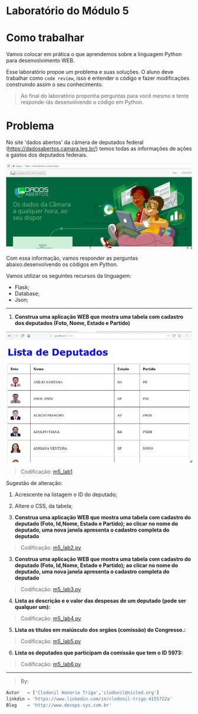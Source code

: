 Laboratório do Módulo 5 
======

# Como trabalhar

Vamos colocar em prática o que aprendemos sobre a linguagem Python para desenvolvimento WEB. 

Esse laboratório propoe um problema e suas soluções. O aluno deve trabalhar como `code review`, isso é entender o código e fazer modificações construindo assim o seu conhecimento.

> Ao final do laboratório proponha perguntas para você mesmo e tente responde-lás desenvolvendo o código em Python.


# Problema

No site 'dados abertos' da câmera de deputados federal (https://dadosabertos.camara.leg.br/) temos todas as informações de ações e gastos dos deputados federais.


![dadosabertos](https://github.com/clodonil/Python-Fundamentals/blob/master/Imagens/dados_abertos1.png)


Com essa informação, vamos responder as perguntas abaixo.desenvolvendo os códigos em Python.

Vamos utilizar os seguintes recursos da linguagem:
* Flask;
* Database;
* Json;

------

1. **Construa uma aplicação WEB que mostra uma tabela com cadastro dos deputados (Foto, Nome, Estado e Partido)**

![lab1](code/img/lab1.png)

> Codificação: [m5_lab1](code/m5_lab1/)

Sugestão de alteração:
  1. Acrescente na listagem o ID do deputado;
  2. Altere o CSS, da tabela;
	 
2. **Construa uma aplicação WEB que mostra uma tabela com cadastro do deputado (Foto, Id,Nome, Estado e Partido); ao clicar no nome do deputado, uma nova janela apresenta o cadastro completa do deputado**
   
> Codificação: [m5_lab2.py](code/m5_lab2/)

3. **Construa uma aplicação WEB que mostra uma tabela com cadastro do deputado (Foto, Id,Nome, Estado e Partido); ao clicar no nome do deputado, uma nova janela apresenta o cadastro completa do deputado**

    
> Codificação: [m5_lab3.py](code/m5_lab3/)

4. **Lista as descrição e o valor das despesas de um deputado (pode ser qualquer um):**

> Codificação: [m5_lab4.py](code/m5_lab4/)
	
5. **Lista os titulos em maiúsculo dos orgãos (comissão) do Congresso.:**
   
> Codificação: [m5_lab5.py](code/m5_lab5/)
6. **Lista os deputados que participam da comissão que tem o ID 5973:**
   
> Codificação: [m5_lab6.py](code/m5_lab6/)


***
> By:
```python
Autor   = ['Clodonil Honorio Trigo','clodonil@nisled.org']
linkdin = 'https://www.linkedin.com/in/clodonil-trigo-4155722a'
Blog    = 'http://www.devops-sys.com.br'
```
